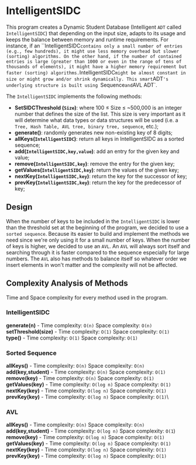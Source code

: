 # IntelligentSIDC 

This program creates a Dynamic Student Database (Intelligent `ADT` called `IntelligentSIDC`) that depending on the input size, adapts to its usage and keeps the balance between memory and runtime requirements. For instance, if an ``IntelligentSIDC` contains only a small number of entries (e.g., few hundreds), it might use less memory overhead but slower (sorting) algorithms. On the other hand, if the number of contained entries is large (greater than 1000 or even in the range of tens of thousands of elements), it might have a higher memory requirement but faster (sorting) algorithms. `IntelligentSIDC` might be almost constant in size or might grow and/or shrink dynamically. This smart `ADT`'s underlying structure is built using `Sequence` and `AVL ADT`.

The `IntelligentSIDC` implements the following methods:

- **SetSIDCThreshold (`Size`)**: where 100 ≤ Size ≤ ~500,000 is an integer number that defines the size of
the list. This size is very important as it will determine what data types or data structures will be used
(i.e. a `Tree, Hash Table, AVL tree, binary tree, sequence`, etc.);
- **generate()**: randomly generates new non-existing key of 8 digits;
- **allKeys(`IntelligentSIDC`)**: return all keys in IntelligentSIDC as a sorted sequence;
- **add(`IntelligentSIDC,key,value`)**: add an entry for the given key and value;
- **remove(`IntelligentSIDC,key`)**: remove the entry for the given key;
- **getValues(`IntelligentSIDC,key`)**: return the values of the given key;
- **nextKey(`IntelligentSIDC,key`)**: return the key for the successor of key;
- **prevKey(`IntelligentSIDC,key`)**: return the key for the predecessor of key;

## Design
When the number of keys to be included in the `IntelligentSIDC` is lower than the threshold set at the beginning of the program, we decided to use a `sorted sequence`.
Because its easier to build and implement the methods we need since we're only using it for a small number of keys.
When the number of keys is higher, we decided to use an `AVL`.
An `AVL` will always sort itself and searching through it is faster compared to the sequence especially for large numbers.
The `AVL` also has methods to balance itself so whatever order we insert elements in won't matter and the complexity will not be affected.

## Complexity Analysis of Methods
Time and Space complexity for every method used in the program.
### IntelligentSIDC
**generate(n)** - Time complexity: `O(n)` Space complexity: `O(n)`\
**setThreshold(size)** - Time complexity: `O(1)` Space complexity: `O(1)`\
**type()** - Time complexity: `O(1)` Space complexity: `O(1)`
### Sorted Sequence
**allKeys()** - Time complexity: `O(n)` Space complexity: `O(n)`\
**add(key,student)** - Time complexity: `O(n)` Space complexity: `O(1)`\
**remove(key)** - Time complexity: `O(n)` Space complexity: `O(1)`\
**getValues(key)** - Time complexity: `O(log n)` Space complexity: `O(1)`\
**nextKey(key)** - Time complexity: `O(log n)` Space complexity: `O(1)`\
**prevKey(key)** - Time complexity: `O(log n)` Space complexity: `O(1)`\
### AVL
**allKeys()** - Time complexity: `O(n)` Space complexity: `O(n)`\
**add(key,student)** - Time complexity: `O(log n)` Space complexity: `O(1`)\
**remove(key)** - Time complexity: `O(log n)` Space complexity: `O(1)`\
**getValues(key)** - Time complexity: `O(log n)` Space complexity: `O(1)`\
**nextKey(key)** - Time complexity: `O(log n)` Space complexity: `O(1)`\
**prevKey(key)** - Time complexity: `O(log n)` Space complexity: `O(1)`

